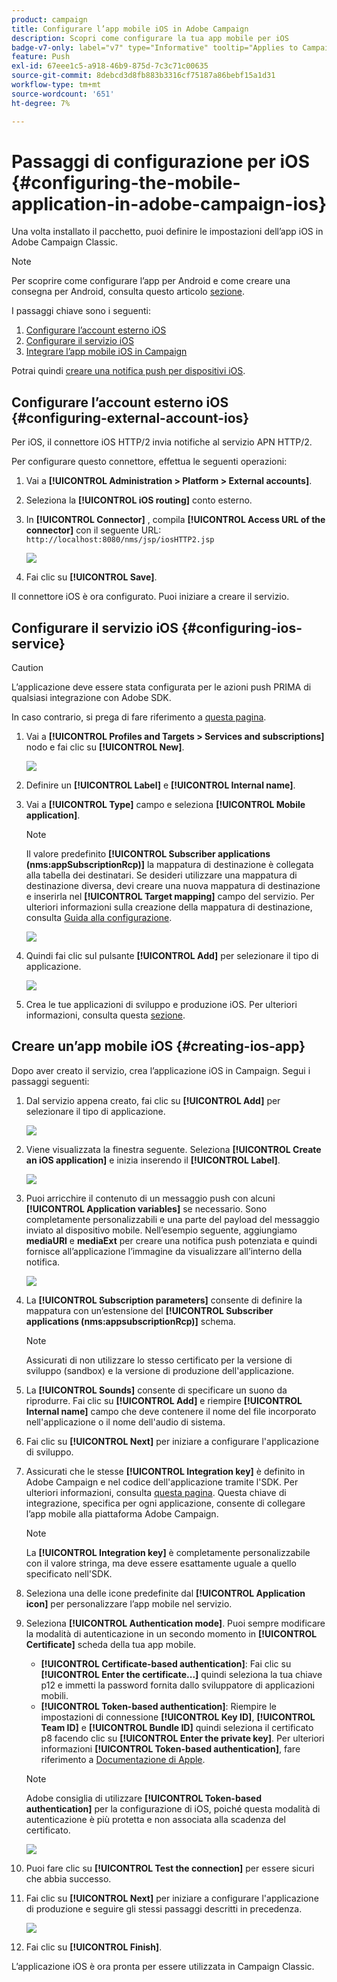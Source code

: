 ```yaml
---
product: campaign
title: Configurare l’app mobile iOS in Adobe Campaign
description: Scopri come configurare la tua app mobile per iOS
badge-v7-only: label="v7" type="Informative" tooltip="Applies to Campaign Classic v7 only"
feature: Push
exl-id: 67eee1c5-a918-46b9-875d-7c3c71c00635
source-git-commit: 8debcd3d8fb883b3316cf75187a86bebf15a1d31
workflow-type: tm+mt
source-wordcount: '651'
ht-degree: 7%

---
```


# Passaggi di configurazione per iOS {#configuring-the-mobile-application-in-adobe-campaign-ios}



Una volta installato il pacchetto, puoi definire le impostazioni dell’app iOS in Adobe Campaign Classic.

>[!NOTE]
>
>Per scoprire come configurare l’app per Android e come creare una consegna per Android, consulta questo articolo [sezione](configuring-the-mobile-application-android.md).

I passaggi chiave sono i seguenti:

1. [Configurare l’account esterno iOS](#configuring-external-account-ios)
1. [Configurare il servizio iOS](#configuring-ios-service)
1. [Integrare l’app mobile iOS in Campaign](#creating-ios-app)

Potrai quindi [creare una notifica push per dispositivi iOS](create-notifications-ios.md).


## Configurare l’account esterno iOS {#configuring-external-account-ios}

Per iOS, il connettore iOS HTTP/2 invia notifiche al servizio APN HTTP/2.

Per configurare questo connettore, effettua le seguenti operazioni:

1. Vai a **[!UICONTROL Administration > Platform > External accounts]**.
1. Seleziona la **[!UICONTROL iOS routing]** conto esterno.
1. In **[!UICONTROL Connector]** , compila **[!UICONTROL Access URL of the connector]** con il seguente URL: ```http://localhost:8080/nms/jsp/iosHTTP2.jsp```

   ![](assets/nmac_connectors.png)

1. Fai clic su **[!UICONTROL Save]**.

Il connettore iOS è ora configurato. Puoi iniziare a creare il servizio.

## Configurare il servizio iOS {#configuring-ios-service}

>[!CAUTION]
>
>L’applicazione deve essere stata configurata per le azioni push PRIMA di qualsiasi integrazione con Adobe SDK.
>
>In caso contrario, si prega di fare riferimento a [questa pagina](https://developer.apple.com/documentation/usernotifications).

1. Vai a **[!UICONTROL Profiles and Targets > Services and subscriptions]** nodo e fai clic su **[!UICONTROL New]**.

   ![](assets/nmac_service_1.png)

1. Definire un **[!UICONTROL Label]** e **[!UICONTROL Internal name]**.
1. Vai a **[!UICONTROL Type]** campo e seleziona **[!UICONTROL Mobile application]**.

   >[!NOTE]
   >
   >Il valore predefinito **[!UICONTROL Subscriber applications (nms:appSubscriptionRcp)]** la mappatura di destinazione è collegata alla tabella dei destinatari. Se desideri utilizzare una mappatura di destinazione diversa, devi creare una nuova mappatura di destinazione e inserirla nel **[!UICONTROL Target mapping]** campo del servizio. Per ulteriori informazioni sulla creazione della mappatura di destinazione, consulta [Guida alla configurazione](../../configuration/using/about-custom-recipient-table.md).

   ![](assets/nmac_ios.png)

1. Quindi fai clic sul pulsante **[!UICONTROL Add]** per selezionare il tipo di applicazione.

   ![](assets/nmac_service_2.png)

1. Crea le tue applicazioni di sviluppo e produzione iOS. Per ulteriori informazioni, consulta questa [sezione](configuring-the-mobile-application.md#creating-ios-app).

## Creare un’app mobile iOS {#creating-ios-app}

Dopo aver creato il servizio, crea l’applicazione iOS in Campaign. Segui i passaggi seguenti:

1. Dal servizio appena creato, fai clic su **[!UICONTROL Add]** per selezionare il tipo di applicazione.

   ![](assets/nmac_service_2.png)

1. Viene visualizzata la finestra seguente. Seleziona **[!UICONTROL Create an iOS application]** e inizia inserendo il **[!UICONTROL Label]**.

   ![](assets/nmac_ios_2.png)

1. Puoi arricchire il contenuto di un messaggio push con alcuni **[!UICONTROL Application variables]** se necessario. Sono completamente personalizzabili e una parte del payload del messaggio inviato al dispositivo mobile.
Nell’esempio seguente, aggiungiamo **mediaURl** e **mediaExt** per creare una notifica push potenziata e quindi fornisce all’applicazione l’immagine da visualizzare all’interno della notifica.

   ![](assets/nmac_ios_3.png)

1. La **[!UICONTROL Subscription parameters]** consente di definire la mappatura con un’estensione del **[!UICONTROL Subscriber applications (nms:appsubscriptionRcp)]** schema.

   >[!NOTE]
   >
   >Assicurati di non utilizzare lo stesso certificato per la versione di sviluppo (sandbox) e la versione di produzione dell&#39;applicazione.

1. La **[!UICONTROL Sounds]** consente di specificare un suono da riprodurre. Fai clic su **[!UICONTROL Add]** e riempire **[!UICONTROL Internal name]** campo che deve contenere il nome del file incorporato nell&#39;applicazione o il nome dell&#39;audio di sistema.

1. Fai clic su **[!UICONTROL Next]** per iniziare a configurare l&#39;applicazione di sviluppo.

1. Assicurati che le stesse **[!UICONTROL Integration key]** è definito in Adobe Campaign e nel codice dell&#39;applicazione tramite l&#39;SDK. Per ulteriori informazioni, consulta [questa pagina](integrating-campaign-sdk-into-the-mobile-application.md). Questa chiave di integrazione, specifica per ogni applicazione, consente di collegare l’app mobile alla piattaforma Adobe Campaign.

   >[!NOTE]
   >
   > La **[!UICONTROL Integration key]** è completamente personalizzabile con il valore stringa, ma deve essere esattamente uguale a quello specificato nell&#39;SDK.

1. Seleziona una delle icone predefinite dal **[!UICONTROL Application icon]** per personalizzare l’app mobile nel servizio.

1. Seleziona **[!UICONTROL Authentication mode]**. Puoi sempre modificare la modalità di autenticazione in un secondo momento in **[!UICONTROL Certificate]** scheda della tua app mobile.
   * **[!UICONTROL Certificate-based authentication]**: Fai clic su **[!UICONTROL Enter the certificate...]**  quindi seleziona la tua chiave p12 e immetti la password fornita dallo sviluppatore di applicazioni mobili.
   * **[!UICONTROL Token-based authentication]**: Riempire le impostazioni di connessione **[!UICONTROL Key ID]**, **[!UICONTROL Team ID]** e **[!UICONTROL Bundle ID]** quindi seleziona il certificato p8 facendo clic su **[!UICONTROL Enter the private key]**. Per ulteriori informazioni **[!UICONTROL Token-based authentication]**, fare riferimento a [Documentazione di Apple](https://developer.apple.com/documentation/usernotifications/setting_up_a_remote_notification_server/establishing_a_token-based_connection_to_apns).

   >[!NOTE]
   >
   > Adobe consiglia di utilizzare **[!UICONTROL Token-based authentication]** per la configurazione di iOS, poiché questa modalità di autenticazione è più protetta e non associata alla scadenza del certificato.

   ![](assets/nmac_ios_4.png)

1. Puoi fare clic su **[!UICONTROL Test the connection]** per essere sicuri che abbia successo.

1. Fai clic su **[!UICONTROL Next]** per iniziare a configurare l&#39;applicazione di produzione e seguire gli stessi passaggi descritti in precedenza.

   ![](assets/nmac_ios_5.png)

1. Fai clic su **[!UICONTROL Finish]**.

L’applicazione iOS è ora pronta per essere utilizzata in Campaign Classic.
